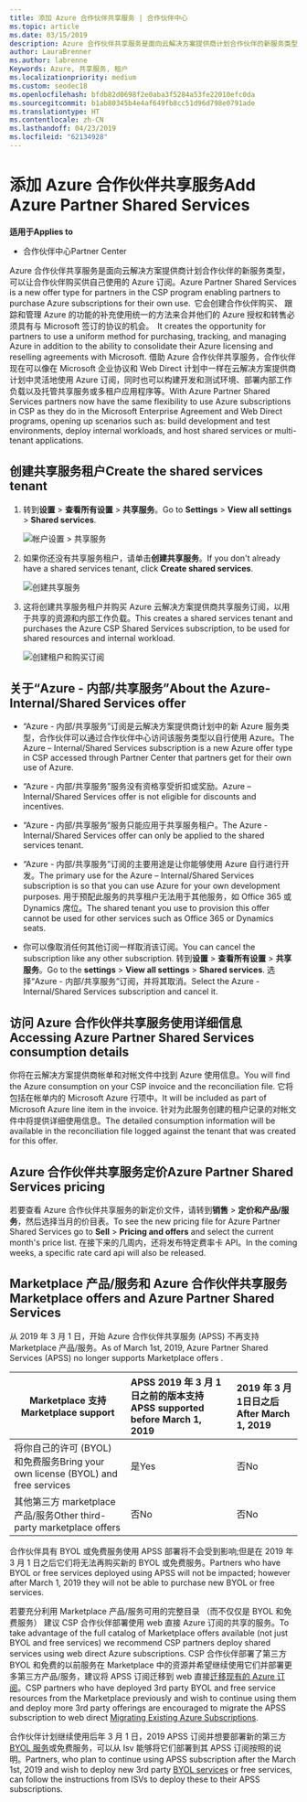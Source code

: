 ```yaml
---
title: 添加 Azure 合作伙伴共享服务 | 合作伙伴中心
ms.topic: article
ms.date: 03/15/2019
description: Azure 合作伙伴共享服务是面向云解决方案提供商计划合作伙伴的新服务类型，可以让合作伙伴购买供自己使用的 Azure 订阅。
author: LauraBrenner
ms.author: labrenne
Keywords: Azure, 共享服务, 租户
ms.localizationpriority: medium
ms.custom: seodec18
ms.openlocfilehash: bfdb82d0698f2e0aba3f5284a53fe22010efc0da
ms.sourcegitcommit: b1ab80345b4e4af649fb8cc51d96d798e0791ade
ms.translationtype: HT
ms.contentlocale: zh-CN
ms.lasthandoff: 04/23/2019
ms.locfileid: "62134928"
---
```

# <a name="add-azure-partner-shared-services"></a><span data-ttu-id="9f249-104">添加 Azure 合作伙伴共享服务</span><span class="sxs-lookup"><span data-stu-id="9f249-104">Add Azure Partner Shared Services</span></span>

<span data-ttu-id="9f249-105">**适用于**</span><span class="sxs-lookup"><span data-stu-id="9f249-105">**Applies to**</span></span>

-  <span data-ttu-id="9f249-106">合作伙伴中心</span><span class="sxs-lookup"><span data-stu-id="9f249-106">Partner Center</span></span>

<span data-ttu-id="9f249-107">Azure 合作伙伴共享服务是面向云解决方案提供商计划合作伙伴的新服务类型，可以让合作伙伴购买供自己使用的 Azure 订阅。</span><span class="sxs-lookup"><span data-stu-id="9f249-107">Azure Partner Shared Services is a new offer type for partners in the CSP program enabling partners to purchase Azure subscriptions for their own use.</span></span><span data-ttu-id="9f249-108">  它会创建合作伙伴购买、 跟踪和管理 Azure 的功能的补充使用统一的方法来合并他们的 Azure 授权和转售必须具有与 Microsoft 签订的协议的机会。</span><span class="sxs-lookup"><span data-stu-id="9f249-108">  It creates the opportunity for partners to use a uniform method for purchasing, tracking, and managing Azure in addition to the ability to consolidate their Azure licensing and reselling agreements with Microsoft.</span></span> <span data-ttu-id="9f249-109">借助 Azure 合作伙伴共享服务，合作伙伴现在可以像在 Microsoft 企业协议和 Web Direct 计划中一样在云解决方案提供商计划中灵活地使用 Azure 订阅，同时也可以构建开发和测试环境、部署内部工作负载以及托管共享服务或多租户应用程序等。</span><span class="sxs-lookup"><span data-stu-id="9f249-109">With Azure Partner Shared Services partners now have the same flexibility to use Azure subscriptions in CSP as they do in the Microsoft Enterprise Agreement and Web Direct programs, opening up scenarios such as:  build development and test environments, deploy internal workloads, and host shared services or multi-tenant applications.</span></span>  

## <a name="create-the-shared-services-tenant"></a><span data-ttu-id="9f249-110">创建共享服务租户</span><span class="sxs-lookup"><span data-stu-id="9f249-110">Create the shared services tenant</span></span>

1. <span data-ttu-id="9f249-111">转到**设置** > **查看所有设置** > **共享服务**。</span><span class="sxs-lookup"><span data-stu-id="9f249-111">Go to **Settings** > **View all settings** > **Shared services**.</span></span>

    ![**帐户设置** > **共享服务**](images/sharedservices2.png)

2. <span data-ttu-id="9f249-113">如果你还没有共享服务租户，请单击**创建共享服务**。</span><span class="sxs-lookup"><span data-stu-id="9f249-113">If you don't already have a shared services tenant, click **Create shared services**.</span></span>

    ![创建共享服务](images/sharedservices3.png)

3. <span data-ttu-id="9f249-115">这将创建共享服务租户并购买 Azure 云解决方案提供商共享服务订阅，以用于共享的资源和内部工作负载。</span><span class="sxs-lookup"><span data-stu-id="9f249-115">This creates a shared services tenant and purchases the Azure CSP Shared Services subscription, to be used for shared resources and internal workload.</span></span>

    ![创建租户和购买订阅](images/sharedservices5.png)

## <a name="about-the-azure--internalshared-services-offer"></a><span data-ttu-id="9f249-117">关于“Azure - 内部/共享服务”</span><span class="sxs-lookup"><span data-stu-id="9f249-117">About the Azure- Internal/Shared Services offer</span></span>

- <span data-ttu-id="9f249-118">“Azure - 内部/共享服务”订阅是云解决方案提供商计划中的新 Azure 服务类型，合作伙伴可以通过合作伙伴中心访问该服务类型以自行使用 Azure。</span><span class="sxs-lookup"><span data-stu-id="9f249-118">The Azure – Internal/Shared Services subscription is a new Azure offer type in CSP accessed through Partner Center that partners get for their own use of Azure.</span></span> 

- <span data-ttu-id="9f249-119">“Azure - 内部/共享服务”服务没有资格享受折扣或奖励。</span><span class="sxs-lookup"><span data-stu-id="9f249-119">Azure – Internal/Shared Services offer is not eligible for discounts and incentives.</span></span>

- <span data-ttu-id="9f249-120">“Azure - 内部/共享服务”服务只能应用于共享服务租户。</span><span class="sxs-lookup"><span data-stu-id="9f249-120">The Azure - Internal/Shared Services offer can only be applied to the shared services tenant.</span></span>

- <span data-ttu-id="9f249-121">“Azure - 内部/共享服务”订阅的主要用途是让你能够使用 Azure 自行进行开发。</span><span class="sxs-lookup"><span data-stu-id="9f249-121">The primary use for the Azure – Internal/Shared Services subscription is so that you can use Azure for your own development purposes.</span></span> <span data-ttu-id="9f249-122">用于预配此服务的共享租户无法用于其他服务，如 Office 365 或 Dynamics 席位。</span><span class="sxs-lookup"><span data-stu-id="9f249-122">The shared tenant you use to provision this offer cannot be used for other services such as Office 365 or Dynamics seats.</span></span> 

- <span data-ttu-id="9f249-123">你可以像取消任何其他订阅一样取消该订阅。</span><span class="sxs-lookup"><span data-stu-id="9f249-123">You can cancel the subscription like any other subscription.</span></span> <span data-ttu-id="9f249-124">转到**设置** > **查看所有设置** > **共享服务**。</span><span class="sxs-lookup"><span data-stu-id="9f249-124">Go to the **settings** > **View all settings** > **Shared services**.</span></span> <span data-ttu-id="9f249-125">选择“Azure - 内部/共享服务”订阅，并将其取消。</span><span class="sxs-lookup"><span data-stu-id="9f249-125">Select the Azure - Internal/Shared Services subscription and cancel it.</span></span>

## <a name="accessing-azure-partner-shared-services-consumption-details"></a><span data-ttu-id="9f249-126">访问 Azure 合作伙伴共享服务使用详细信息</span><span class="sxs-lookup"><span data-stu-id="9f249-126">Accessing Azure Partner Shared Services consumption details</span></span>

<span data-ttu-id="9f249-127">你将在云解决方案提供商帐单和对帐文件中找到 Azure 使用信息。</span><span class="sxs-lookup"><span data-stu-id="9f249-127">You will find the Azure consumption on your CSP invoice and the reconciliation file.</span></span> <span data-ttu-id="9f249-128">它将包括在帐单内的 Microsoft Azure 行项中。</span><span class="sxs-lookup"><span data-stu-id="9f249-128">It will be included as part of Microsoft Azure line item in the invoice.</span></span> <span data-ttu-id="9f249-129">针对为此服务创建的租户记录的对帐文件中将提供详细使用信息。</span><span class="sxs-lookup"><span data-stu-id="9f249-129">The detailed consumption information will be available in the reconciliation file logged against the tenant that was created for this offer.</span></span> 

## <a name="azure-partner-shared-services-pricing"></a><span data-ttu-id="9f249-130">Azure 合作伙伴共享服务定价</span><span class="sxs-lookup"><span data-stu-id="9f249-130">Azure Partner Shared Services pricing</span></span>

<span data-ttu-id="9f249-131">若要查看 Azure 合作伙伴共享服务的新定价文件，请转到**销售** > **定价和产品/服务**，然后选择当月的价目表。</span><span class="sxs-lookup"><span data-stu-id="9f249-131">To see the new pricing file for Azure Partner Shared Services go to **Sell** > **Pricing and offers** and select the current month's price list.</span></span> <span data-ttu-id="9f249-132">在接下来的几周内，还将发布特定费率卡 API。</span><span class="sxs-lookup"><span data-stu-id="9f249-132">In the coming weeks, a specific rate card api will also be released.</span></span>

## <a name="marketplace-offers-and-azure-partner-shared-services"></a><span data-ttu-id="9f249-133">Marketplace 产品/服务和 Azure 合作伙伴共享服务</span><span class="sxs-lookup"><span data-stu-id="9f249-133">Marketplace offers and Azure Partner Shared Services</span></span>

<span data-ttu-id="9f249-134">从 2019 年 3 月 1 日，开始 Azure 合作伙伴共享服务 (APSS) 不再支持 Marketplace 产品/服务。</span><span class="sxs-lookup"><span data-stu-id="9f249-134">As of March 1st, 2019, Azure Partner Shared Services (APSS) no longer supports Marketplace offers .</span></span>   

|<span data-ttu-id="9f249-135">**Marketplace 支持**</span><span class="sxs-lookup"><span data-stu-id="9f249-135">**Marketplace support**</span></span>   |<span data-ttu-id="9f249-136">**APSS 2019 年 3 月 1 日之前的版本支持**</span><span class="sxs-lookup"><span data-stu-id="9f249-136">**APSS supported before March 1, 2019**</span></span>|<span data-ttu-id="9f249-137">**2019 年 3 月 1日日之后**</span><span class="sxs-lookup"><span data-stu-id="9f249-137">**After March 1, 2019**</span></span>|
|---------------------------|:----------------------------|:-------------------|
|<span data-ttu-id="9f249-138">将你自己的许可 (BYOL) 和免费服务</span><span class="sxs-lookup"><span data-stu-id="9f249-138">Bring your own license (BYOL) and free services</span></span>   | <span data-ttu-id="9f249-139">是</span><span class="sxs-lookup"><span data-stu-id="9f249-139">Yes</span></span>   | <span data-ttu-id="9f249-140">否</span><span class="sxs-lookup"><span data-stu-id="9f249-140">No</span></span>|
|<span data-ttu-id="9f249-141">其他第三方 marketplace 产品/服务</span><span class="sxs-lookup"><span data-stu-id="9f249-141">Other third-party marketplace offers</span></span>   | <span data-ttu-id="9f249-142">否</span><span class="sxs-lookup"><span data-stu-id="9f249-142">No</span></span>   |<span data-ttu-id="9f249-143">否</span><span class="sxs-lookup"><span data-stu-id="9f249-143">No</span></span>|


<span data-ttu-id="9f249-144">合作伙伴具有 BYOL 或免费服务使用 APSS 部署将不会受到影响;但是在 2019 年 3 月 1 日之后它们将无法再购买新的 BYOL 或免费服务。</span><span class="sxs-lookup"><span data-stu-id="9f249-144">Partners who have BYOL or free services deployed using APSS will not be impacted; however after  March 1, 2019 they will not be able to purchase new BYOL or free services.</span></span> 

<span data-ttu-id="9f249-145">若要充分利用 Marketplace 产品/服务可用的完整目录 （而不仅仅是 BYOL 和免费服务） 建议 CSP 合作伙伴部署使用 web 直接 Azure 订阅的共享的服务。</span><span class="sxs-lookup"><span data-stu-id="9f249-145">To take advantage of the full catalog of Marketplace offers available (not just BYOL and free services) we recommend CSP partners deploy shared services using web direct Azure subscriptions.</span></span>  <span data-ttu-id="9f249-146">CSP 合作伙伴部署了第三方 BYOL 和免费的以前服务在 Marketplace 中的资源并希望继续使用它们并部署更多第三方产品/服务，建议将 APSS 订阅迁移到 web 直接[迁移现有的 Azure 订阅](https://docs.microsoft.com/azure/cloud-solution-provider/migration/migration#migrating-existing-azure-subscriptions)。</span><span class="sxs-lookup"><span data-stu-id="9f249-146">CSP partners who have deployed 3rd party BYOL and free service resources from the Marketplace previously and wish to continue using them and deploy more 3rd party offerings are encouraged to migrate the APSS subscription to web direct [Migrating Existing Azure Subscriptions](https://docs.microsoft.com/azure/cloud-solution-provider/migration/migration#migrating-existing-azure-subscriptions).</span></span>

<span data-ttu-id="9f249-147">合作伙伴计划继续使用后年 3 月 1 日，2019 APSS 订阅并想要部署新的第三方[BYOL 服务](https://azuremarketplace.microsoft.com/marketplace/apps?filters=byol)或免费服务，可以从 Isv 能够将它们部署到其 APSS 订阅按照的说明。</span><span class="sxs-lookup"><span data-stu-id="9f249-147">Partners, who plan to continue using APSS subscription after the March 1st, 2019 and wish to deploy new 3rd party [BYOL services](https://azuremarketplace.microsoft.com/marketplace/apps?filters=byol) or free services, can follow the instructions from ISVs to deploy these to their APSS subscriptions.</span></span>

